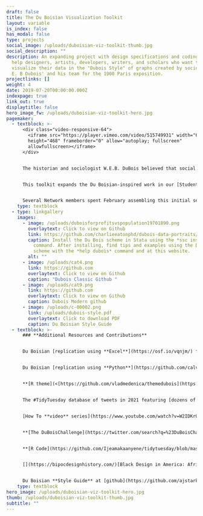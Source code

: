 ```yaml
---
draft: false
title: The Du Boisian Visualization Toolkit
layout: variable
is_index: false
has_modal: false
type: projects
social_image: /uploads/duboisian-viz-toolkit-thumb.jpg
social_description: ""
description: An expanding project with design specifications and coding tools to
  help designers, artists, developers, writers, and scholars who want to
  visualize their data in the "Dubois Style" of graphs created by sociologist W.
  E. B Dubois' and his team for the 1900 Paris exposition.
projectlinks: []
weight: 4
date: 2019-07-20T00:00:00.000Z
indexpage: true
link_out: true
displaytitle: false
hero_image_fw: /uploads/duboisian-viz-toolkit-hero.jpg
pagemaker:
  - textblock: >-
      <div class="video-responsive-64">
        <iframe src="https://player.vimeo.com/video/515749931" width="640"
        height="468" frameborder="0" allow="autoplay; fullscreen"
        allowfullscreen></iframe>
      </div>


      The historian and sociologist W.E.B. DuBois believed that social science data should be evocative. In the 2018 essay collection *W.E.B. Du Bois’s Data Portraits: Visualizing Black America*, architecture scholar Mabel O. Wilson describes how Du Bois used infographics and various artistic media to counter assertions by Georg Wilhelm Friedrich Hegel that Africans were “incapable of any development of culture” and that the black experience was characterized by “sensuous arbitrariness.” In the same volume, designer Silas Munro explains just how important the arts were for Du Bois’s scientific argument: “The Du Bois infographics were published twenty years before the founding of Bauhaus,” and their modular style predated “the rise of dominant European avant-garde movements… considered to have their origins in Russian constructivism, De Stijl, and Italian futurism.” Du Bois’s charts are both scientific and evocative. And they are provocative. They draw in viewers to study them, to make new insights, to raise new questions, and to take positive action.


      This toolkit expands the Du Boisian-inspired work in our [Student Debt Initiative](https://www.dignityanddebt.org/projects/student-debt-initiative/). As part of that project, the Dignity and Network and the **[VizE Lab](https://vizelab.princeton.edu/)** at Princeton adopted the style of Du Bois in a series of charts "[The Problem of the Colored Lines](https://www.dignityanddebt.org/projects/student-debt-racial-disparities/)" and an [interactive student loan re-calculator](https://www.dignityanddebt.org/projects/student-debt-calculator/) that depict contemporary research on how racial color lines organize data on student loan debt. 


      Several Network members spent February assembling this initial set of tools to honor Black History Month 2021. These tools offers design specifications and coding tools to help designers, artists, developers, writers, and scholars who want to visualize their data in the "Dubois Style" of graphs created by sociologist W. E. B Dubois' and his team for the 1900 Paris exposition.
    type: textblock
  - type: linkgallery
    images:
      - image: /uploads/duboisforprofitsvspopulation19701890.png
        overlaytext: Click to view on Github
        link: https://github.com/charlieeatonphd/dubois-data-portraits/tree/master/statascheme
        caption: Install the Du Bois scheme in Stata using the *ssc install dubois*
          command. After installing, find tips and examples using the Du Bois
          scheme with the *help dubois* command and at this website.
        alt: ""
      - image: /uploads/cat4.png
        link: https://github.com
        overlaytext: Click to view on Github
        caption: "Dubois Classic Github "
      - image: /uploads/cat9.png
        link: https://github.com
        overlaytext: Click to view on Github
        caption: Dubois Modern github
      - image: /uploads/c-00002.png
        link: /uploads/dubois-style.pdf
        overlaytext: Click to download PDF
        caption: Du Boisian Style Guide
  - textblock: >-
      ### **Additional Resources and Contributions**


      Du Boisian [replication using **Excel**](https://osf.io/vqnjm/) from Philip Cohen


      Du Boisian [replication using **Python**](https://github.com/calvarez55/duboischallenge/blob/main/Challenge1.ipynb) from Camila Alvarez [](https://github.com/calvarez55/duboischallenge/blob/main/Challenge1.ipynb)


      **[R theme](<[https://github.com/vladmedenica/themedubois](https://github.com/vladmedenica/themedubois "https://github.com/vladmedenica/themedubois">)** from Vlad Enrique Medenica [](https://github.com/vladmedenica/themedubois "https\://github.com/vladmedenica/themedubois")


      The #TidyTuesday database of tweets in 2021 featuring [dozens of images and links to **R code**](<[https://www.notion.so/8cfed86c707e4974b2f483716c35bac3?v=94b0d46822234f899b6206a3bec5c767](https://www.notion.so/8cfed86c707e4974b2f483716c35bac3?v=94b0d46822234f899b6206a3bec5c767 "https://www.notion.so/8cfed86c707e4974b2f483716c35bac3?v=94b0d46822234f899b6206a3bec5c767")>) for Du Boisian replications. [](https://www.notion.so/8cfed86c707e4974b2f483716c35bac3?v=94b0d46822234f899b6206a3bec5c767 "https\://www.notion.so/8cfed86c707e4974b2f483716c35bac3?v=94b0d46822234f899b6206a3bec5c767")


      [How To **video** series](https://www.youtube.com/watch?v=W2IDKrGaYJU&feature=youtu.be) for Du Boisian Data Viz in **Tableau**[](https://www.youtube.com/watch?v=W2IDKrGaYJU&feature=youtu.be)


      **[The DuBoisChallenge](https://twitter.com/search?q=%23DuBoisChallenge&src=recent_search_click)** on Twitter


      **[R Code](https://github.com/Ijeamakaanyene/tidytuesday/blob/master/scripts/2021_06_dubois_data.Rmd)** by #DuBoisChallenge Contributors


      [](https://bipocdesignhistory.com/)[Black Design in America: African Americans and the African Diaspora in Graphic Design](https://bipocdesignhistory.com/)


      Du Boisian **Style Guide** at [github](https://github.com/ajstarks/dubois-data-portraits/blob/master/dubois-style.pdf) from AJ Starks (see above)
    type: textblock
hero_image: /uploads/duboisian-viz-toolkit-hero.jpg
thumb: /uploads/duboisian-viz-toolkit-thumb.jpg
subtitle: ""
---
```

